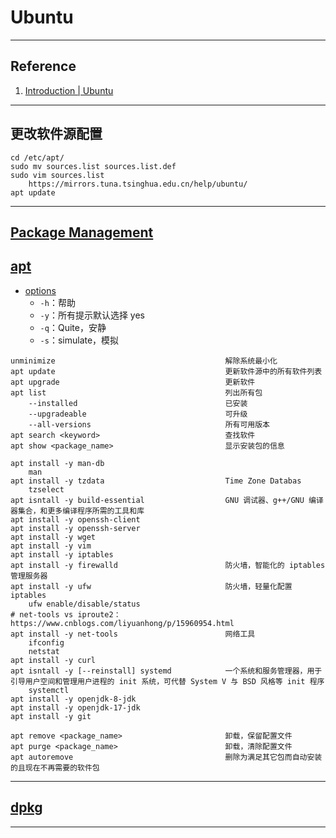 # Ubuntu

--- 
## Reference
1. [Introduction | Ubuntu](https://ubuntu.com/server/docs)
---
## 更改软件源配置
```shell
cd /etc/apt/
sudo mv sources.list sources.list.def
sudo vim sources.list
    https://mirrors.tuna.tsinghua.edu.cn/help/ubuntu/
apt update
```
---
## [Package Management](https://ubuntu.com/server/docs/package-management)
## [apt](https://manpages.ubuntu.com/manpages/xenial/man8/apt.8.html)
- [options](https://manpages.ubuntu.com/manpages/xenial/man8/apt-get.8.html#options)
    - `-h`：帮助
    - `-y`：所有提示默认选择 yes
    - `-q`：Quite，安静
    - `-s`：simulate，模拟
```
unminimize                                      解除系统最小化
apt update                                      更新软件源中的所有软件列表
apt upgrade                                     更新软件
apt list                                        列出所有包
    --installed                                 已安装
    --upgradeable                               可升级
    --all-versions                              所有可用版本
apt search <keyword>                            查找软件
apt show <package_name>                         显示安装包的信息

apt install -y man-db
    man
apt install -y tzdata                           Time Zone Databas
    tzselect
apt isntall -y build-essential                  GNU 调试器、g++/GNU 编译器集合，和更多编译程序所需的工具和库
apt install -y openssh-client
apt install -y openssh-server
apt install -y wget
apt install -y vim
apt install -y iptables
apt install -y firewalld                        防火墙，智能化的 iptables 管理服务器
apt install -y ufw                              防火墙，轻量化配置 iptables
    ufw enable/disable/status
# net-tools vs iproute2：https://www.cnblogs.com/liyuanhong/p/15960954.html
apt install -y net-tools                        网络工具
    ifconfig
    netstat
apt install -y curl
apt isntall -y [--reinstall] systemd            一个系统和服务管理器，用于引导用户空间和管理用户进程的 init 系统，可代替 System V 与 BSD 风格等 init 程序
    systemctl
apt install -y openjdk-8-jdk
apt install -y openjdk-17-jdk
apt install -y git

apt remove <package_name>                       卸载，保留配置文件
apt purge <package_name>                        卸载，清除配置文件
apt autoremove                                  删除为满足其它包而自动安装的且现在不再需要的软件包
```
---
## [dpkg](http://manpages.ubuntu.com/manpages/jammy/man1/dpkg.1.html)

---